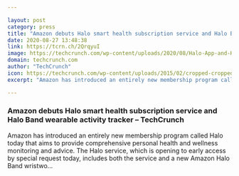 ```yaml
---

layout: post
category: press
title: "Amazon debuts Halo smart health subscription service and Halo Band wearable activity tracker"
date: 2020-08-27 13:48:38
link: https://tcrn.ch/2QrqyuI
image: https://techcrunch.com/wp-content/uploads/2020/08/Halo-App-and-Halo-Band.jpg?w=614
domain: techcrunch.com
author: "TechCrunch"
icon: https://techcrunch.com/wp-content/uploads/2015/02/cropped-cropped-favicon-gradient.png?w=180
excerpt: "Amazon has introduced an entirely new membership program called Halo today that aims to provide comprehensive personal health and wellness monitoring and advice. The Halo service, which is opening to early access by special request today, includes both the service and a new Amazon Halo Band wristwo…"

---
```


### Amazon debuts Halo smart health subscription service and Halo Band wearable activity tracker – TechCrunch

Amazon has introduced an entirely new membership program called Halo today that aims to provide comprehensive personal health and wellness monitoring and advice. The Halo service, which is opening to early access by special request today, includes both the service and a new Amazon Halo Band wristwo…